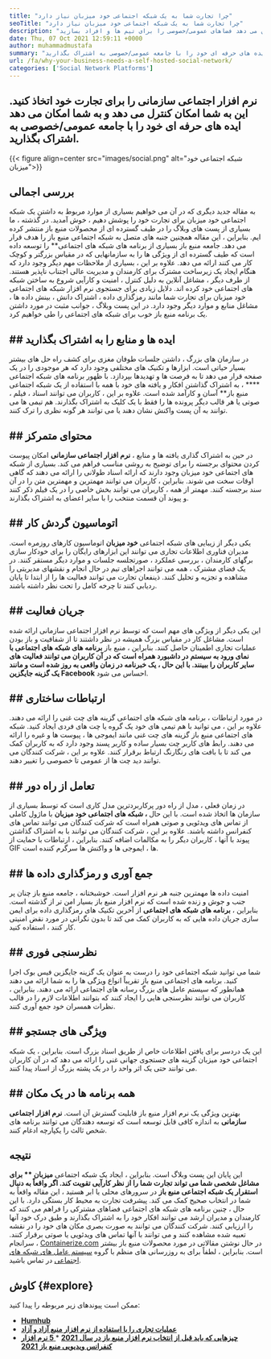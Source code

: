 ```yaml
---
title: "چرا تجارت شما به یک شبکه اجتماعی خود میزبان نیاز دارد" 
seoTitle: "چرا تجارت شما به یک شبکه اجتماعی خود میزبان نیاز دارد" 
description: "برای کسب اطلاعات در مورد مزایای شبکه اجتماعی خود میزبان برای تجارت ، این مقاله را دنبال کنید. به شما امکان می دهد فضاهای عمومی/خصوصی را برای تیم ها و افراد بسازید." 
date: Thu, 07 Oct 2021 12:59:11 +0000
author: muhammadmustafa
summary: "نرم افزار اجتماعی سازمانی را برای تجارت خود اتخاذ کنید. این به شما امکان کنترل می دهد و به شما امکان می دهد ایده های حرفه ای خود را با جامعه عمومی/خصوصی به اشتراک بگذارید." 
url: /fa/why-your-business-needs-a-self-hosted-social-network/
categories: ['Social Network Platforms']
---
```


## نرم افزار اجتماعی سازمانی را برای تجارت خود اتخاذ کنید. این به شما امکان کنترل می دهد و به شما امکان می دهد ایده های حرفه ای خود را با جامعه عمومی/خصوصی به اشتراک بگذارید.

{{< figure align=center src="images/social.png" alt="شبکه اجتماعی خود میزبان">}}


## بررسی اجمالی
به مقاله جدید دیگری که در آن می خواهیم بسیاری از موارد مربوط به داشتن یک شبکه اجتماعی خود میزبان برای تجارت خود را پوشش دهیم ، خوش آمدید. در گذشته ، ما بسیاری از پست های وبلاگ را در طیف گسترده ای از محصولات منبع باز منتشر کرده ایم. بنابراین ، این مقاله همچنین جنبه های متصل به شبکه اجتماعی منبع باز را هدف قرار می دهد. جامعه منبع باز بسیاری از برنامه های شبکه های اجتماعی** را توسعه داده است که طیف گسترده ای از ویژگی ها را به سازمانهایی که در مقیاس بزرگتر و کوچک کار می کنند ارائه می دهد. علاوه بر این ، بسیاری از ملاحظات مهم دیگر وجود دارد که هنگام ایجاد یک زیرساخت مشترک برای کارمندان و مدیریت عالی اجتناب ناپذیر هستند.
از طرف دیگر ، مشاغل آنلاین به دلیل کنترل ، امنیت و کارآیی شروع به ساختن شبکه های اجتماعی خود کرده اند. دلایل زیادی برای جستجوی نرم افزار شبکه های اجتماعی خود میزبان برای تجارت شما مانند رمزگذاری داده ، اشتراک دانش ، بینش داده ها ، مشاغل منابع و موارد دیگر وجود دارد. در این پست وبلاگ ، جوانب مثبت در مورد داشتن یک برنامه منبع باز خوب برای شبکه های اجتماعی را طی خواهیم کرد.

## ## ایده ها و منابع را به اشتراک بگذارید
در سازمان های بزرگ ، داشتن جلسات طوفان مغزی برای کشف راه حل های بیشتر بسیار حیاتی است. ابزارها و تکنیک های مختلفی وجود دارد که هر موجودی را در یک صفحه قرار می دهد تا به فرصت ها و تهدیدها بپردازد. با ظهور برنامه های شبکه اجتماعی  ****  ، به اشتراک گذاشتن افکار و یافته های خود با همه با استفاده از یک شبکه اجتماعی منبع باز** آسان و کارآمد شده است. علاوه بر این ، کاربران می توانند اسناد ، فیلم ، صوتی یا هر قالب دیگر پرونده ها را فقط با یک کلیک به اشتراک بگذارند. هم تیمی ها می توانند به آن پست واکنش نشان دهند یا می توانند هر گونه نظری را ترک کنند.

## ## محتوای متمرکز
در حین به اشتراک گذاری یافته ها و منابع ،  **نرم افزار اجتماعی سازمانی**  امکان پیوست کردن محتوای برجسته را برای توضیح به روشی مناسب فراهم می کند. بسیاری از شبکه های اجتماعی خود میزبان وجود دارند که ارائه اسناد طولانی را ارائه می دهند که گاهی اوقات سخت می شوند. بنابراین ، کاربران می توانند مهمترین و مهمترین متن را در آن سند برجسته کنند. مهمتر از همه ، کاربران می توانند بخش خاصی را در یک فیلم ذکر کنند و پیوند آن قسمت منتخب را با سایر اعضای به اشتراک بگذارند.

## ## اتوماسیون گردش کار
یکی دیگر از زیبایی های شبکه اجتماعی  **خود میزبان**  اتوماسیون کارهای روزمره است. مدیران فناوری اطلاعات تجاری می توانند این ابزارهای رایگان را برای خودکار سازی برگهای کارمندان ، بررسی عملکرد ، صورتجلسه جلسات و موارد دیگر مستقر کنند. در یک فضای مشترک ، همه می توانند اجراهای تیم در حال انجام و نقشهای مدیریتی را مشاهده و تجزیه و تحلیل کنند. ذینفعان تجارت می توانند فعالیت ها را از ابتدا تا پایان ردیابی کنند تا چرخه کامل را تحت نظر داشته باشند.

## ## جریان فعالیت
این یکی دیگر از ویژگی های مهم است که توسط نرم افزار اجتماعی سازمانی ارائه شده است. مشاغل کار در مقیاس بزرگ همیشه در نظر داشتند تا از شفافیت و باز بودن عملیات تجاری اطمینان حاصل کنند. بنابراین ، منبع باز **برنامه های شبکه های اجتماعی  **با نمای ورود به سیستم در داشبورد همراه است که در آن کاربران می توانند فعالیت های سایر کاربران را ببینند. با این حال ، یک خبرنامه در زمان واقعی به روز شده است و مانند یک گزینه جایگزین**   Facebook** احساس می شود.

## ## ارتباطات ساختاری
در مورد ارتباطات ، برنامه های شبکه های اجتماعی گزینه های چت غنی را ارائه می دهند. علاوه بر این ، می توانید با هم تیمی های خود یک گروه یا چت های فردی ایجاد کنید. شبکه های اجتماعی منبع باز گزینه های چت غنی مانند ایموجی ها ، پیوست ها و غیره را ارائه می دهند. رابط های کاربر چت بسیار ساده و کاربر پسند وجود دارد که به کاربران کمک می کند تا با بافت های رنگارنگ ارتباط برقرار کنند. علاوه بر این ، شرکت کنندگان می توانند دید چت ها از عمومی تا خصوصی را تغییر دهند.

## ## تعامل از راه دور
در زمان فعلی ، مدل از راه دور پرکاربردترین مدل کاری است که توسط بسیاری از سازمان ها اتخاذ شده است. با این حال  **، شبکه های اجتماعی خود میزبان**  با ماژول کاملی از تماس های ویدئویی و صوتی همراه است که شرکت کنندگان می توانند تماس های کنفرانس داشته باشند. علاوه بر این ، شرکت کنندگان می توانند با به اشتراک گذاشتن پیوند با آنها ، کاربران دیگر را به مکالمات اضافه کنند. بنابراین ، ارتباطات با حمایت از GIF ها ، ایموجی ها و واکنش ها سرگرم کننده است.

## ## جمع آوری و رمزگذاری داده ها
امنیت داده ها مهمترین جنبه هر نرم افزار است. خوشبختانه ، جامعه منبع باز چنان پر جنب و جوش و زنده شده است که نرم افزار منبع باز بسیار امن تر از گذشته است. بنابراین ،  **برنامه های شبکه های اجتماعی**  از آخرین تکنیک های رمزگذاری داده برای ایمن سازی جریان داده هایی که به کاربران کمک می کند تا بدون نگرانی در مورد نقض امنیتی کار کنند ، استفاده کنید.

## ## نظرسنجی فوری
شما می توانید شبکه اجتماعی خود را درست به عنوان یک گزینه جایگزین فیس بوک اجرا کنید. برنامه های اجتماعی منبع باز تقریباً انواع ویژگی ها را به شما ارائه می دهند همانطور که سیستم عامل های بزرگ رسانه های اجتماعی ارائه می دهند. بنابراین ، کاربران می توانند نظرسنجی هایی را ایجاد کنند که بتوانند اطلاعات لازم را در قالب نظرات همسران خود جمع آوری کنند.

## ## ویژگی های جستجو
این یک دردسر برای یافتن اطلاعات خاص از طریق اسناد بزرگ است. بنابراین ، یک شبکه اجتماعی خود میزبان گزینه های جستجوی جهانی غنی را ارائه می دهد که در آن کاربران می توانند حتی یک اثر واحد را در یک پشته بزرگ از اسناد پیدا کنند.

## ## همه برنامه ها در یک مکان
بهترین ویژگی یک نرم افزار منبع باز قابلیت گسترش آن است.  **نرم افزار اجتماعی سازمانی**  به اندازه کافی قابل توسعه است که توسعه دهندگان می توانند برنامه های شخص ثالث را یکپارچه ادغام کنند.

## نتیجه
این پایان این پست وبلاگ است. بنابراین ، ایجاد یک شبکه اجتماعی **میزبان ** برای مشاغل شخصی شما می تواند تجارت شما را از نظر کارآیی تقویت کند. اگر واقعاً به دنبال استقرار یک شبکه اجتماعی منبع باز**  در سرورهای محلی یا ابر هستید ، این مقاله واقعاً به شما در انتخاب صحیح کمک می کند. پیشرفت تجارت به محیط کار بستگی دارد. با این حال ، چنین برنامه های شبکه های اجتماعی فضاهای مشترکی را فراهم می کنند که کارمندان و مدیران ارشد می توانند افکار خود را به اشتراک بگذارند و طبق درک خود آنها را ارزیابی کنند. شرکت کنندگان می توانند به صورت بصری مکان های خود را در نقشه تعبیه شده مشاهده کنند و می توانند با آنها تماس های ویدئویی یا صوتی برقرار کنند.
سرانجام ، [Containerize.com][1] در حال نوشتن مقالاتی در مورد محصولات منبع باز بیشتر است. بنابراین ، لطفاً برای به روزرسانی های منظم با گروه [سیستم عامل های شبکه های اجتماعی][2] در تماس باشید.

## کاوش   {#explore}
ممکن است پیوندهای زیر مربوطه را پیدا کنید:
  * **[Humhub][3]**
  * **[عملیات تجاری را با استفاده از نرم افزار منبع آزاد و آزاد][4]**
  * **[چیزهایی که باید قبل از انتخاب نرم افزار منبع باز در سال 2021][5]**
  *[ **5 نرم افزار کنفرانس ویدیویی منبع باز 2021** ][6]

  
[1]: https://www.containerize.com/
[2]: https://products.containerize.com/social-network-platforms/
[3]: https://products.containerize.com/social-network-platforms/humhub/
[4]: https://blog.containerize.com/blogging/automate-business-operations-using-open-source-software/
[5]: https://blog.containerize.com/cmdb-software/things-to-review-before-opting-open-source-software-in-2021/
[6]: https://blog.containerize.com/video-conferencing-software/top-5-open-source-video-conferencing-software-of-2021/

